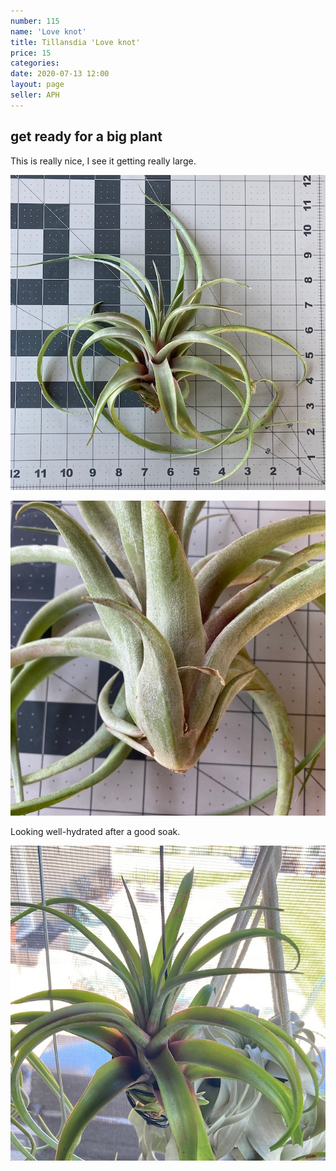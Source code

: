 ```yaml
---
number: 115
name: 'Love knot'
title: Tillansdia 'Love knot'
price: 15
categories: 
date: 2020-07-13 12:00
layout: page
seller: APH
---
```

## get ready for a big plant

This is really nice, I see it getting really large.

!["Tillandsia 'Love knot'"](/i/IMG_0274.jpeg "Tillandsia 'Love knot'")

!["Tillandsia 'Love knot'"](/i/IMG_0276.jpeg "Tillandsia 'Love knot'")

Looking well-hydrated after a good soak.

!["Tillandsia 'Love knot'"](/i/IMG_0282.jpeg "Tillandsia 'Love knot'")
